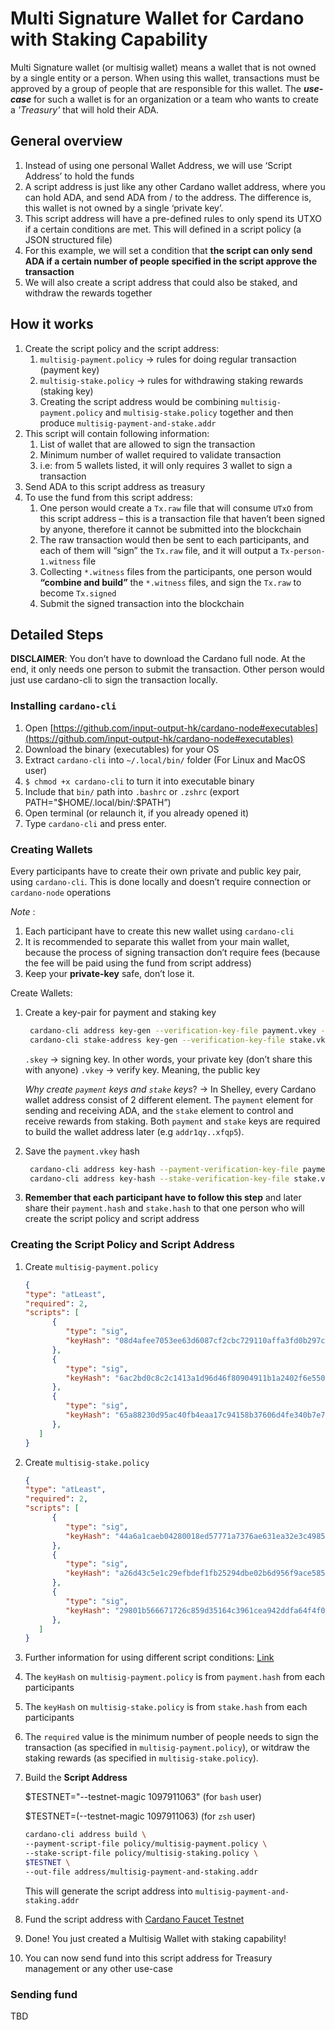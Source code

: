 # Multi Signature Wallet for Cardano with Staking Capability
Multi Signature wallet (or multisig wallet) means a wallet that is not owned by a single entity or a person.
When using this wallet, transactions must be approved by a group of people that are responsible for this wallet.
The ***use-case*** for such a wallet is for an organization or a team who wants to create a *'Treasury'* that will hold their ADA.

## General overview
1. Instead of using one personal Wallet Address, we will use ‘Script Address’ to hold the funds
2. A script address is just like any other Cardano wallet address, where you can hold ADA, and send ADA from / to the address. The difference is, this wallet is not owned by a single ‘private key’.
3. This script address will have a pre-defined rules to only spend its UTXO if a certain conditions are met. This will defined in a script policy (a JSON structured file)
4. For this example, we will set a condition that **the script can only send ADA if a certain number of people specified in the script approve the transaction**
5. We will also create a script address that could also be staked, and withdraw the rewards together


## How it works
1. Create the script policy and the script address:
   1. `multisig-payment.policy` → rules for doing regular transaction (payment key)
   2. `multisig-stake.policy` → rules for withdrawing staking rewards (staking key)
   3. Creating the script address would be combining `multisig-payment.policy` and `multisig-stake.policy` together and then produce `multisig-payment-and-stake.addr`
2. This script will contain following information:
   1. List of wallet that are allowed to sign the transaction
   2. Minimum number of wallet required to validate transaction
   3. i.e: from 5 wallets listed, it will only requires 3 wallet to sign a transaction
3. Send ADA to this script address as treasury
4. To use the fund from this script address:
   1. One person would create a `Tx.raw` file that will consume `UTxO` from this script address – this is a transaction file that haven’t been signed by anyone, therefore it cannot be submitted into the blockchain
   2. The raw transaction would then be sent to each participants, and each of them will “sign” the `Tx.raw` file, and it will output a `Tx-person-1.witness` file
   3. Collecting `*.witness` files from the participants, one person would **“combine and build”** the `*.witness` files, and sign the `Tx.raw` to become `Tx.signed`
   4. Submit the signed transaction into the blockchain

## Detailed Steps
**DISCLAIMER**: You don’t have to download the Cardano full node. At the end, it only needs one person to submit the transaction. Other person would just use cardano-cli to sign the transaction locally.

### Installing `cardano-cli`
1. Open [https://github.com/input-output-hk/cardano-node#executables](https://github.com/input-output-hk/cardano-node#executables)
2. Download the binary (executables) for your OS
3. Extract `cardano-cli` into `~/.local/bin/` folder (For Linux and MacOS user)
4. `$ chmod +x cardano-cli` to turn it into executable binary
5. Include that `bin/` path into `.bashrc` or `.zshrc` (export PATH="\$HOME/.local/bin/:$PATH”)
6. Open terminal (or relaunch it, if you already opened it)
7. Type `cardano-cli` and press enter.

### Creating Wallets
Every participants have to create their own private and public key pair, using `cardano-cli`. This is done locally and doesn’t require connection or `cardano-node` operations

*Note* :
1. Each participant have to create this new wallet using `cardano-cli`
2. It is recommended to separate this wallet from your main wallet, because the process of signing transaction don’t require fees (because the fee will be paid using the fund from script address)
3. Keep your **private-key** safe, don’t lose it.

Create Wallets:
1. Create a key-pair for payment and staking key
   ```bash
    cardano-cli address key-gen --verification-key-file payment.vkey --signing-key-file payment.skey
    cardano-cli stake-address key-gen --verification-key-file stake.vkey --signing-key-file stake.skey
   ```
    `.skey` → signing key. In other words, your private key (don’t share this with anyone)
    `.vkey` → verify key. Meaning, the public key

    *Why create `payment` keys and `stake` keys*? → In Shelley, every Cardano wallet address consist of 2 different element. The `payment` element for sending and receiving ADA, and the `stake` element to control and receive rewards from staking. Both `payment` and `stake` keys are required to build the wallet address later (e.g `addr1qy..xfqp5`). 
2. Save the `payment.vkey` hash
   ```bash
    cardano-cli address key-hash --payment-verification-key-file payment.vkey > payment.hash
    cardano-cli address key-hash --stake-verification-key-file stake.vkey > stake.hash
   ```
3. **Remember that each participant have to follow this step** and later share their `payment.hash` and `stake.hash` to that one person who will create the script policy and script address

### Creating the Script Policy and Script Address
1. Create `multisig-payment.policy`
   ```JSON
   {
   "type": "atLeast",
   "required": 2,
   "scripts": [
         {
            "type": "sig",
            "keyHash": "08d4afee7053ee63d6087cf2cbc729110affa3fd0b297c54f641bd0c"
         },
         {
            "type": "sig",
            "keyHash": "6ac2bd0c8c2c1413a1d96d46f80904911b1a2402f6e5506f8e4d7b2b"
         },
         {
            "type": "sig",
            "keyHash": "65a88230d95ac40fb4eaa17c94158b37606d4fe340b7e74e6da76e80"
         },
      ]
   }
   ```
2. Create `multisig-stake.policy`
   ```JSON
   {
   "type": "atLeast",
   "required": 2,
   "scripts": [
         {
            "type": "sig",
            "keyHash": "44a6a1caeb04280018ed57771a7376ae631ea32e3c4985dfed03a9ef"
         },
         {
            "type": "sig",
            "keyHash": "a26d43c5e1c29efbdef1fb25294dbe02b6d956f9ace585dc6ce24b73"
         },
         {
            "type": "sig",
            "keyHash": "29801b566671726c859d35164c3961cea942ddfa64f4f0d4788ac763"
         },
      ]
   }
   ```
3. Further information for using different script conditions: [Link](https://github.com/input-output-hk/cardano-node/blob/master/doc/reference/simple-scripts.md)
4. The `keyHash` on `multisig-payment.policy` is from `payment.hash` from each participants
5. The `keyHash` on `multisig-stake.policy` is from `stake.hash` from each participants
6. The `required` value is the minimum number of people needs to sign the transaction (as specified in `multisig-payment.policy`), or witdraw the staking rewards (as specified in `multisig-stake.policy`).
7. Build the **Script Address**

   \$TESTNET="--testnet-magic 1097911063" (for `bash` user)

   \$TESTNET=(--testnet-magic 1097911063) (for `zsh` user)
   ```bash
   cardano-cli address build \
   --payment-script-file policy/multisig-payment.policy \
   --stake-script-file policy/multisig-staking.policy \
   $TESTNET \
   --out-file address/multisig-payment-and-staking.addr
   ```
   This will generate the script address into `multisig-payment-and-staking.addr`
8. Fund the script address with [Cardano Faucet Testnet](https://testnets.cardano.org/en/testnets/cardano/tools/faucet/)
9. Done! You just created a Multisig Wallet with staking capability!
10. You can now send fund into this script address for Treasury management or any other use-case

### Sending fund
TBD